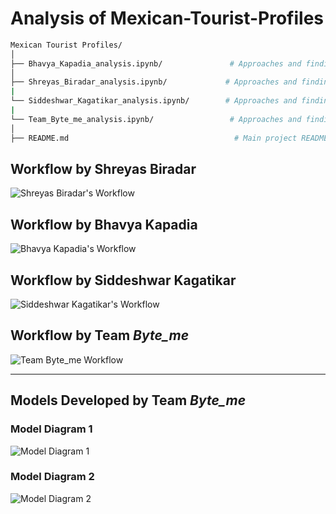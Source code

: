 # Analysis of Mexican-Tourist-Profiles


```bash
Mexican Tourist Profiles/
│
├── Bhavya_Kapadia_analysis.ipynb/               # Approaches and findings by Bhavya Kapadia IMT2022095
│
├── Shreyas_Biradar_analysis.ipynb/             # Approaches and findings by Shreyas Biradar IMT2022529
|
└── Siddeshwar_Kagatikar_analysis.ipynb/        # Approaches and findings by siddeshwar Kagatikar IMT2022026
|
└── Team_Byte_me_analysis.ipynb/                 # Approaches and findings by Team Byte Me 
│
├── README.md                                     # Main project README file

```

## Workflow by Shreyas Biradar  
![Shreyas Biradar's Workflow](https://github.com/user-attachments/assets/92b675bd-9d18-4f52-8a12-702d1acd8d34)  

## Workflow by Bhavya Kapadia  
![Bhavya Kapadia's Workflow](https://github.com/user-attachments/assets/7c15d37f-a84d-487a-8a26-93e2c2a292ca)  

## Workflow by Siddeshwar Kagatikar  
![Siddeshwar Kagatikar's Workflow](https://github.com/user-attachments/assets/45071155-8b02-4f0f-ad82-4a89f0d94eb8)  

## Workflow by Team _Byte_me_  
![Team Byte_me Workflow](https://github.com/user-attachments/assets/c9be836a-de32-49ad-bb99-17bd9046eac3)  

---

## Models Developed by Team _Byte_me_

### Model Diagram 1  
![Model Diagram 1](https://github.com/user-attachments/assets/4df94e81-ed35-4795-9e94-a879d26e95de)  

### Model Diagram 2  
![Model Diagram 2](https://github.com/user-attachments/assets/45ab82c9-0b20-415b-8d60-3630fa100ffe)  

